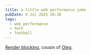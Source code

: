 ```yaml
---
title: a little web performance joke
pubDate: 9 Jul 2025 20:38
tags: 
  - web performance
  - tech
  - football
---
```


[Render blocking](https://developer.mozilla.org/en-US/docs/Glossary/Render_blocking), cousin of [Oleg](https://en.wikipedia.org/wiki/Oleg_Blokhin).